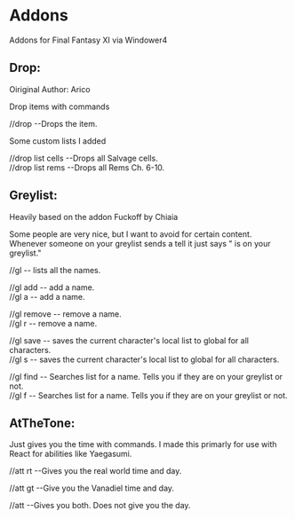 # Addons
Addons for Final Fantasy XI via Windower4

## Drop:

Oiriginal Author: Arico

Drop items with commands

//drop <item>     --Drops the item.

Some custom lists I added

//drop list cells     --Drops all Salvage cells.  
//drop list rems      --Drops all Rems Ch. 6-10.



## Greylist:

Heavily based on the addon Fuckoff by Chiaia

Some people are very nice, but I want to avoid for certain content.
Whenever someone on your greylist sends a tell it just says "<name> is on your greylist."

//gl      -- lists all the names.

//gl add <name>     -- add a name.  
//gl a <name>     -- add a name.

//gl remove <name>      -- remove a name.  
//gl r <name>     -- remove a name.

//gl save     -- saves the current character's local list to global for all characters.  
//gl s      -- saves the current character's local list to global for all characters.

//gl find <name>      -- Searches list for a name. Tells you if they are on your greylist or not.  
//gl f <name>     -- Searches list for a name. Tells you if they are on your greylist or not.



## AtTheTone:

Just gives you the time with commands.
I made this primarly for use with React for abilities like Yaegasumi.

//att rt    --Gives you the real world time and day.

//att gt    --Give you the Vanadiel time and day.

//att     --Gives you both. Does not give you the day.
